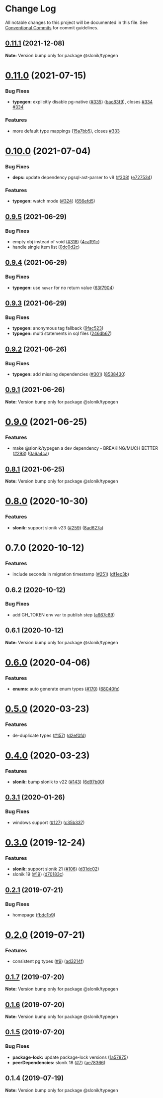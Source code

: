 # Change Log

All notable changes to this project will be documented in this file.
See [Conventional Commits](https://conventionalcommits.org) for commit guidelines.

## [0.11.1](https://github.com/mmkal/slonik-tools/compare/@slonik/typegen@0.11.0...@slonik/typegen@0.11.1) (2021-12-08)

**Note:** Version bump only for package @slonik/typegen





# [0.11.0](https://github.com/mmkal/slonik-tools/compare/@slonik/typegen@0.10.0...@slonik/typegen@0.11.0) (2021-07-15)


### Bug Fixes

* **typegen:** explicitly disable pg-native ([#335](https://github.com/mmkal/slonik-tools/issues/335)) ([bac83f9](https://github.com/mmkal/slonik-tools/commit/bac83f9efa09d439377d4eb054b41e825633f008)), closes [#334](https://github.com/mmkal/slonik-tools/issues/334) [#334](https://github.com/mmkal/slonik-tools/issues/334)


### Features

* more default type mappings ([15a7bb5](https://github.com/mmkal/slonik-tools/commit/15a7bb580da200727848c3e960602c715a8e09d0)), closes [#333](https://github.com/mmkal/slonik-tools/issues/333)





# [0.10.0](https://github.com/mmkal/slonik-tools/compare/@slonik/typegen@0.9.5...@slonik/typegen@0.10.0) (2021-07-04)


### Bug Fixes

* **deps:** update dependency pgsql-ast-parser to v8 ([#308](https://github.com/mmkal/slonik-tools/issues/308)) ([e727534](https://github.com/mmkal/slonik-tools/commit/e727534de26a7fc8e76b5953bc53526f54ffc338))


### Features

* **typegen:** watch mode ([#324](https://github.com/mmkal/slonik-tools/issues/324)) ([656efd5](https://github.com/mmkal/slonik-tools/commit/656efd5e7ecc54a9afef57d8a6bee6b51ef9f94f))





## [0.9.5](https://github.com/mmkal/slonik-tools/compare/@slonik/typegen@0.9.4...@slonik/typegen@0.9.5) (2021-06-29)


### Bug Fixes

* empty obj instead of void ([#318](https://github.com/mmkal/slonik-tools/issues/318)) ([4ca191c](https://github.com/mmkal/slonik-tools/commit/4ca191cf892ef882080aa6761da8bc19ff0c33bd))
* handle single item list ([0dc0d2c](https://github.com/mmkal/slonik-tools/commit/0dc0d2c756784b6fbfb647f707f6eb1e4702ddca))





## [0.9.4](https://github.com/mmkal/slonik-tools/compare/@slonik/typegen@0.9.3...@slonik/typegen@0.9.4) (2021-06-29)


### Bug Fixes

* **typegen:** use `never` for no return value ([63f7904](https://github.com/mmkal/slonik-tools/commit/63f79042044c4674f4c8c57af220a5ce28bd7e3f))





## [0.9.3](https://github.com/mmkal/slonik-tools/compare/@slonik/typegen@0.9.2...@slonik/typegen@0.9.3) (2021-06-29)


### Bug Fixes

* **typegen:** anonymous tag fallback ([9fac523](https://github.com/mmkal/slonik-tools/commit/9fac5231d17a77add424ce130cc196c48b04f34d))
* **typegen:** multi statements in sql files ([246db67](https://github.com/mmkal/slonik-tools/commit/246db670f20351c8ed78edb1cbd59e5b4dcf9f6a))





## [0.9.2](https://github.com/mmkal/slonik-tools/compare/@slonik/typegen@0.9.1...@slonik/typegen@0.9.2) (2021-06-26)


### Bug Fixes

* **typegen:** add missing dependencies ([#301](https://github.com/mmkal/slonik-tools/issues/301)) ([8538430](https://github.com/mmkal/slonik-tools/commit/85384308680c14a8d74e5e89ecd8a2c7aaf65572))





## [0.9.1](https://github.com/mmkal/slonik-tools/compare/@slonik/typegen@0.9.0...@slonik/typegen@0.9.1) (2021-06-26)

**Note:** Version bump only for package @slonik/typegen





# [0.9.0](https://github.com/mmkal/slonik-tools/compare/@slonik/typegen@0.8.1...@slonik/typegen@0.9.0) (2021-06-25)


### Features

* make @slonik/typegen a dev dependency - BREAKING/MUCH BETTER ([#293](https://github.com/mmkal/slonik-tools/issues/293)) ([0a6a4ca](https://github.com/mmkal/slonik-tools/commit/0a6a4cacbf01a6f47f1de08fa2253fd41b1c18ee))





## [0.8.1](https://github.com/mmkal/slonik-tools/compare/@slonik/typegen@0.8.0...@slonik/typegen@0.8.1) (2021-06-25)

**Note:** Version bump only for package @slonik/typegen





# [0.8.0](https://github.com/mmkal/slonik-tools/compare/@slonik/typegen@0.7.0...@slonik/typegen@0.8.0) (2020-10-30)


### Features

* **slonik:** support slonik v23 ([#259](https://github.com/mmkal/slonik-tools/issues/259)) ([8ad627a](https://github.com/mmkal/slonik-tools/commit/8ad627a77ef1cb6dd533d628fa246e5557efd5a7))





# 0.7.0 (2020-10-12)


### Features

* include seconds in migration timestamp ([#251](https://github.com/mmkal/slonik-tools/issues/251)) ([df1ec3b](https://github.com/mmkal/slonik-tools/commit/df1ec3bea58482ce762acf1c35bb58c2fc7d8748))





## 0.6.2 (2020-10-12)


### Bug Fixes

* add GH_TOKEN env var to publish step ([a667c89](https://github.com/mmkal/slonik-tools/commit/a667c895893598b33a7909b0d3bf0a797094c3cc))





## 0.6.1 (2020-10-12)

**Note:** Version bump only for package @slonik/typegen





# [0.6.0](https://github.com/mmkal/slonik-tools/compare/@slonik/typegen@0.5.0...@slonik/typegen@0.6.0) (2020-04-06)


### Features

* **enums:** auto generate enum types ([#170](https://github.com/mmkal/slonik-tools/issues/170)) ([68040fe](https://github.com/mmkal/slonik-tools/commit/68040fe72f94acd1cb7c8e4672f0c8167cfa77fe))






# [0.5.0](https://github.com/mmkal/slonik-tools/compare/@slonik/typegen@0.4.0...@slonik/typegen@0.5.0) (2020-03-23)


### Features

* de-duplicate types ([#157](https://github.com/mmkal/slonik-tools/issues/157)) ([d2ef0fd](https://github.com/mmkal/slonik-tools/commit/d2ef0fd9da3f23a9e906b0c4ead3bd7af78d92e8))





# [0.4.0](https://github.com/mmkal/slonik-tools/compare/@slonik/typegen@0.3.1...@slonik/typegen@0.4.0) (2020-03-23)


### Features

* **slonik:** bump slonik to v22 ([#143](https://github.com/mmkal/slonik-tools/issues/143)) ([6d97b00](https://github.com/mmkal/slonik-tools/commit/6d97b00fd15b98d66d400d50b12979bab0e63d87))






## [0.3.1](https://github.com/mmkal/slonik-tools/compare/@slonik/typegen@0.3.0...@slonik/typegen@0.3.1) (2020-01-26)


### Bug Fixes

* windows support ([#127](https://github.com/mmkal/slonik-tools/issues/127)) ([c35b337](https://github.com/mmkal/slonik-tools/commit/c35b3371abd2be88c31e3cee4b02c8cddfe625f1))






# [0.3.0](https://github.com/mmkal/slonik-tools/compare/@slonik/typegen@0.2.1...@slonik/typegen@0.3.0) (2019-12-24)


### Features

* **slonik:** support slonik 21 ([#106](https://github.com/mmkal/slonik-tools/issues/106)) ([d31dc02](https://github.com/mmkal/slonik-tools/commit/d31dc02))
* slonik 19 ([#19](https://github.com/mmkal/slonik-tools/issues/19)) ([d70183c](https://github.com/mmkal/slonik-tools/commit/d70183c))





## [0.2.1](https://github.com/mmkal/slonik-tools/compare/@slonik/typegen@0.2.0...@slonik/typegen@0.2.1) (2019-07-21)


### Bug Fixes

* homepage ([fbdc1b9](https://github.com/mmkal/slonik-tools/commit/fbdc1b9))





# [0.2.0](https://github.com/mmkal/slonik-tools/compare/@slonik/typegen@0.1.7...@slonik/typegen@0.2.0) (2019-07-21)


### Features

* consistent pg types ([#9](https://github.com/mmkal/slonik-tools/issues/9)) ([ad3214f](https://github.com/mmkal/slonik-tools/commit/ad3214f))





## [0.1.7](https://github.com/mmkal/slonik-tools/compare/@slonik/typegen@0.1.6...@slonik/typegen@0.1.7) (2019-07-20)

**Note:** Version bump only for package @slonik/typegen





## [0.1.6](https://github.com/mmkal/slonik-tools/compare/@slonik/typegen@0.1.5...@slonik/typegen@0.1.6) (2019-07-20)

**Note:** Version bump only for package @slonik/typegen





## [0.1.5](https://github.com/mmkal/slonik-tools/compare/@slonik/typegen@0.1.4...@slonik/typegen@0.1.5) (2019-07-20)


### Bug Fixes

* **package-lock:** update package-lock versions ([1a57875](https://github.com/mmkal/slonik-tools/commit/1a57875))
* **peerDependencies:** slonik 18 ([#7](https://github.com/mmkal/slonik-tools/issues/7)) ([ae78366](https://github.com/mmkal/slonik-tools/commit/ae78366))





## 0.1.4 (2019-07-19)

**Note:** Version bump only for package @slonik/typegen
